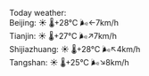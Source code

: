 Today weather:  
Beijing: ☀️   🌡️+28°C 🌬️←7km/h  
Tianjin: ☀️   🌡️+27°C 🌬️↗7km/h  
Shijiazhuang: ☀️   🌡️+28°C 🌬️↖4km/h  
Tangshan: ☀️   🌡️+25°C 🌬️↘8km/h  
